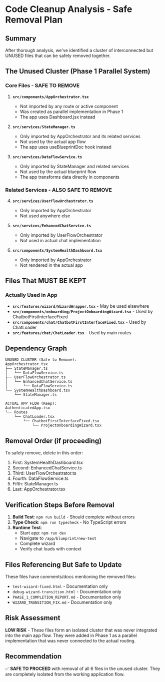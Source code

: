 # Code Cleanup Analysis - Safe Removal Plan

## Summary
After thorough analysis, we've identified a cluster of interconnected but UNUSED files that can be safely removed together.

## The Unused Cluster (Phase 1 Parallel System)

### Core Files - SAFE TO REMOVE
1. **`src/components/AppOrchestrator.tsx`**
   - Not imported by any route or active component
   - Was created as parallel implementation in Phase 1
   - The app uses Dashboard.jsx instead

2. **`src/services/StateManager.ts`**
   - Only imported by AppOrchestrator and its related services
   - Not used by the actual app flow
   - The app uses useBlueprintDoc hook instead

3. **`src/services/DataFlowService.ts`**
   - Only imported by StateManager and related services
   - Not used by the actual blueprint flow
   - The app transforms data directly in components

### Related Services - ALSO SAFE TO REMOVE
4. **`src/services/UserFlowOrchestrator.ts`**
   - Only imported by AppOrchestrator
   - Not used anywhere else

5. **`src/services/EnhancedChatService.ts`**
   - Only imported by UserFlowOrchestrator
   - Not used in actual chat implementation

6. **`src/components/SystemHealthDashboard.tsx`**
   - Only imported by AppOrchestrator
   - Not rendered in the actual app

## Files That MUST BE KEPT

### Actually Used in App
- **`src/features/wizard/WizardWrapper.tsx`** - May be used elsewhere
- **`src/components/onboarding/ProjectOnboardingWizard.tsx`** - Used by ChatbotFirstInterfaceFixed
- **`src/components/chat/ChatbotFirstInterfaceFixed.tsx`** - Used by ChatLoader
- **`src/features/chat/ChatLoader.tsx`** - Used by main routes

## Dependency Graph

```
UNUSED CLUSTER (Safe to Remove):
AppOrchestrator.tsx
├── StateManager.ts
│   └── DataFlowService.ts
├── UserFlowOrchestrator.ts
│   └── EnhancedChatService.ts
│       └── DataFlowService.ts
└── SystemHealthDashboard.tsx
    └── StateManager.ts

ACTUAL APP FLOW (Keep):
AuthenticatedApp.tsx
└── Routes
    └── ChatLoader.tsx
        └── ChatbotFirstInterfaceFixed.tsx
            └── ProjectOnboardingWizard.tsx
```

## Removal Order (if proceeding)

To safely remove, delete in this order:
1. First: SystemHealthDashboard.tsx
2. Second: EnhancedChatService.ts
3. Third: UserFlowOrchestrator.ts
4. Fourth: DataFlowService.ts
5. Fifth: StateManager.ts
6. Last: AppOrchestrator.tsx

## Verification Steps Before Removal

1. **Build Test**: `npm run build` - Should complete without errors
2. **Type Check**: `npm run typecheck` - No TypeScript errors
3. **Runtime Test**: 
   - Start app: `npm run dev`
   - Navigate to `/app/blueprint/new-test`
   - Complete wizard
   - Verify chat loads with context

## Files Referencing But Safe to Update

These files have comments/docs mentioning the removed files:
- `test-wizard-fixed.html` - Documentation only
- `debug-wizard-transition.html` - Documentation only
- `PHASE_1_COMPLETION_REPORT.md` - Documentation only
- `WIZARD_TRANSITION_FIX.md` - Documentation only

## Risk Assessment

**LOW RISK** - These files form an isolated cluster that was never integrated into the main app flow. They were added in Phase 1 as a parallel implementation that was never connected to the actual routing.

## Recommendation

✅ **SAFE TO PROCEED** with removal of all 6 files in the unused cluster. They are completely isolated from the working application flow.